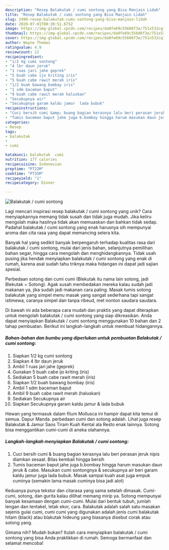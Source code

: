 ```yaml
---
description: "Resep Balakutak / cumi sontong yang Bisa Manjain Lidah"
title: "Resep Balakutak / cumi sontong yang Bisa Manjain Lidah"
slug: 2490-resep-balakutak-cumi-sontong-yang-bisa-manjain-lidah
date: 2020-07-01T00:38:51.675Z
image: https://img-global.cpcdn.com/recipes/da0fe69c55606f3e/751x532cq70/balakutak-cumi-sontong-foto-resep-utama.jpg
thumbnail: https://img-global.cpcdn.com/recipes/da0fe69c55606f3e/751x532cq70/balakutak-cumi-sontong-foto-resep-utama.jpg
cover: https://img-global.cpcdn.com/recipes/da0fe69c55606f3e/751x532cq70/balakutak-cumi-sontong-foto-resep-utama.jpg
author: Wayne Thomas
ratingvalue: 4.9
reviewcount: 12
recipeingredient:
- "1/2 kg cumi sontong"
- "4 lbr daun jeruk"
- "1 ruas jari jahe geprek"
- "5 buah cabe ijo kriting iris"
- "5 buah cabe rawit merah iris"
- "1/2 buah bawang bombay iris"
- "1 sdm baceman baput"
- "9 buah cabe rawit merah haluskan"
- "Secukupnya air"
- "Secukupnya garam kaldu jamur  lada bubuk"
recipeinstructions:
- "Cuci bersih cumi &amp; buang bagian kerasnya lalu beri perasan jeruk nipis diamkan sesaat. Bilas kembali hingga bersih"
- "Tumis baceman baput jahe juga b.bombay hingga harum masukan daun jeruk &amp; cabe. Masukan cumi sontongnya &amp; secukupnya air beri garam kaldu jamur juga lada bubuk. Masak sampai kuah asat juga empuk cuminya (semakin lama masak cuminya bisa jadi alot)"
categories:
- Resep
tags:
- balakutak
- 
- cumi

katakunci: balakutak  cumi 
nutrition: 177 calories
recipecuisine: Indonesian
preptime: "PT22M"
cooktime: "PT35M"
recipeyield: "1"
recipecategory: Dinner

---
```



![Balakutak / cumi sontong](https://img-global.cpcdn.com/recipes/da0fe69c55606f3e/751x532cq70/balakutak-cumi-sontong-foto-resep-utama.jpg)

Lagi mencari inspirasi resep balakutak / cumi sontong yang unik? Cara menyiapkannya memang tidak susah dan tidak juga mudah. Jika keliru mengolah maka hasilnya tidak akan memuaskan dan bahkan tidak sedap. Padahal balakutak / cumi sontong yang enak harusnya sih mempunyai aroma dan cita rasa yang dapat memancing selera kita.

Banyak hal yang sedikit banyak berpengaruh terhadap kualitas rasa dari balakutak / cumi sontong, mulai dari jenis bahan, selanjutnya pemilihan bahan segar, hingga cara mengolah dan menghidangkannya. Tidak usah pusing jika hendak menyiapkan balakutak / cumi sontong yang enak di rumah, karena asal sudah tahu triknya maka hidangan ini dapat jadi sajian spesial.

Perbedaan sotong dan cumi cumi (Blekutak itu nama lain sotong, jadi Blekutak = Sotong). Agak susah membedakan mereka kalau sudah jadi makanan ya, jika sudah jadi makanan cara paling. Masak tumis sotong balakutak yang simpel menu masak yang sangat sederhana tapi sangat istimewa, caranya simpel dan tanpa ribeud, met nonton saudara saudara.


Di bawah ini ada beberapa cara mudah dan praktis yang dapat diterapkan untuk mengolah balakutak / cumi sontong yang siap dikreasikan. Anda dapat menyiapkan Balakutak / cumi sontong menggunakan 10 bahan dan 2 tahap pembuatan. Berikut ini langkah-langkah untuk membuat hidangannya.

<!--inarticleads1-->

##### Bahan-bahan dan bumbu yang diperlukan untuk pembuatan Balakutak / cumi sontong:

1. Siapkan 1/2 kg cumi sontong
1. Siapkan 4 lbr daun jeruk
1. Ambil 1 ruas jari jahe (geprek)
1. Gunakan 5 buah cabe ijo kriting (iris)
1. Sediakan 5 buah cabe rawit merah (iris)
1. Siapkan 1/2 buah bawang bombay (iris)
1. Ambil 1 sdm baceman baput
1. Ambil 9 buah cabe rawit merah (haluskan)
1. Sediakan Secukupnya air
1. Siapkan Secukupnya garam kaldu jamur &amp; lada bubuk


Hewan yang termasuk dalam filum Mollusca ini hampir dapat kita temui di semua. Dapur Manda. perbedaan cumi dan sotong adalah. Lihat juga resep Balakutak &amp; Jamur Saos Tiram Kuah Kental ala Resto enak lainnya. Sotong bisa menggantikan cumi-cumi di aneka olahannya. 

<!--inarticleads2-->

##### Langkah-langkah menyiapkan Balakutak / cumi sontong:

1. Cuci bersih cumi &amp; buang bagian kerasnya lalu beri perasan jeruk nipis diamkan sesaat. Bilas kembali hingga bersih
1. Tumis baceman baput jahe juga b.bombay hingga harum masukan daun jeruk &amp; cabe. Masukan cumi sontongnya &amp; secukupnya air beri garam kaldu jamur juga lada bubuk. Masak sampai kuah asat juga empuk cuminya (semakin lama masak cuminya bisa jadi alot)


Keduanya punya tekstur dan citarasa yang sama setelah dimasak. Cumi-cumi, sotong, dan gurita kalau dilihat memang mirip ya. Sotong mempunyai banyak kesamaan dengan cumi-cumi. Mulai dari bentuk tubuh, jumlah lengan dan tentakel, letak ekor, cara. Balakutak adalah salah satu masakan sejenis gulai cumi, cumi cumi yang digunakan adalah jenis cumi balakutak hitam (black) atau blakutak hideung yang biasanya disebut corak atau sotong yang. 

Gimana nih? Mudah bukan? Itulah cara menyiapkan balakutak / cumi sontong yang bisa Anda praktikkan di rumah. Semoga bermanfaat dan selamat mencoba!
